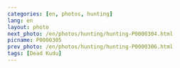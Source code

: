 ```yaml
---
categories: [en, photos, hunting]
lang: en
layout: photo
next_photo: /en/photos/hunting/hunting-P0000304.html
picname: P0000305
prev_photo: /en/photos/hunting/hunting-P0000306.html
tags: [Dead Kudu]
---
```

